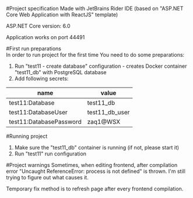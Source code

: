 #Project specification
Made with JetBrains Rider IDE (based on "ASP.NET Core Web Application with ReactJS" template)

ASP.NET Core version: 6.0

Application works on port 44491

#First run preparations  
In order to run project for the first time You need to do some preparations:
1. Run "test11 - create database" configuration - creates Docker container "test11_db" with PostgreSQL database
2. Add following secrets:

| name                    | value          |
|-------------------------|----------------|
| test11:Database         | test11_db      |
| test11:DatabaseUser     | test11_db_user |
| test11:DatabasePassword | zaq1@WSX       |

#Running project
1. Make sure the "test11_db" container is running (if not, please start it)
2. Run "test11" run configuration

#Project warnings
Sometimes, when editing frontend, after compilation error "Uncaught ReferenceError: process is not defined" is thrown. I'm still trying to figure out what causes it.

Temporary fix method is to refresh page after every frontend compilation. 